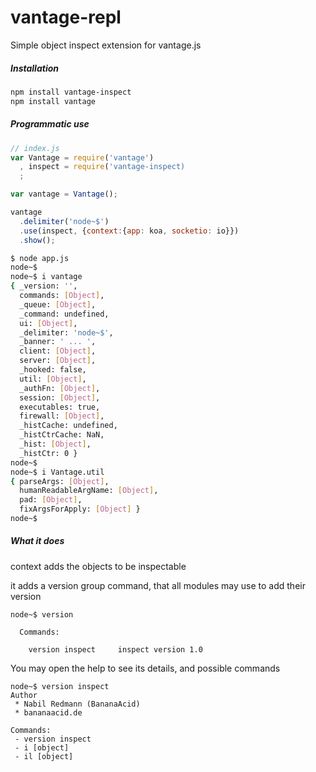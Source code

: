 # vantage-repl

Simple object inspect extension for vantage.js

##### Installation

```bash
npm install vantage-inspect
npm install vantage
```

##### Programmatic use

```js
// index.js
var Vantage = require('vantage')
  , inspect = require('vantage-inspect)
  ;

var vantage = Vantage();

vantage
  .delimiter('node~$')
  .use(inspect, {context:{app: koa, socketio: io}})
  .show();
```

```bash
$ node app.js
node~$ 
node~$ i vantage
{ _version: '',
  commands: [Object],
  _queue: [Object],
  _command: undefined,
  ui: [Object],
  _delimiter: 'node~$',
  _banner: ' ... ',
  client: [Object],
  server: [Object],
  _hooked: false,
  util: [Object],
  _authFn: [Object],
  session: [Object],
  executables: true,
  firewall: [Object],
  _histCache: undefined,
  _histCtrCache: NaN,
  _hist: [Object],
  _histCtr: 0 }
node~$
node~$ i Vantage.util
{ parseArgs: [Object],
  humanReadableArgName: [Object],
  pad: [Object],
  fixArgsForApply: [Object] }
node~$
```

##### What it does

context adds the objects to be inspectable


it adds a version group command, that all modules may use to add their version
```
node~$ version

  Commands:

    version inspect     inspect version 1.0

```

You may open the help to see its details, and possible commands
```
node~$ version inspect
Author
 * Nabil Redmann (BananaAcid)
 * bananaacid.de

Commands:
 - version inspect
 - i [object]
 - il [object]
```